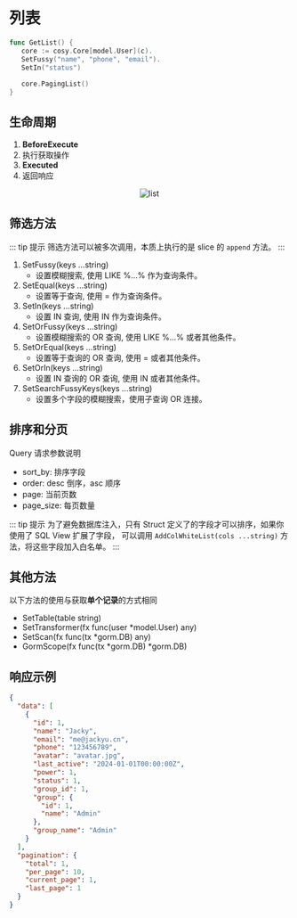 # 列表

```go
func GetList() {
   core := cosy.Core[model.User](c).
   SetFussy("name", "phone", "email").
   SetIn("status")
   
   core.PagingList()
}
```

## 生命周期

1. **BeforeExecute**
2. 执行获取操作
3. **Executed**
4. 返回响应

<div style="display: flex;justify-content: center;">
    <img src="/assets/item.png" alt="list" style="max-width: 400px"/>
</div>

## 筛选方法

::: tip 提示
筛选方法可以被多次调用，本质上执行的是 slice 的 `append` 方法。
:::

1. SetFussy(keys ...string)
    - 设置模糊搜索, 使用 LIKE %...% 作为查询条件。
2. SetEqual(keys ...string)
    - 设置等于查询, 使用 = 作为查询条件。
3. SetIn(keys ...string)
    - 设置 IN 查询, 使用 IN 作为查询条件。
4. SetOrFussy(keys ...string)
    - 设置模糊搜索的 OR 查询, 使用 LIKE %...% 或者其他条件。
5. SetOrEqual(keys ...string)
    - 设置等于查询的 OR 查询, 使用 = 或者其他条件。
6. SetOrIn(keys ...string)
    - 设置 IN 查询的 OR 查询, 使用 IN 或者其他条件。
7. SetSearchFussyKeys(keys ...string)
    - 设置多个字段的模糊搜索，使用子查询 OR 连接。

## 排序和分页
Query 请求参数说明
- sort_by: 排序字段
- order: desc 倒序，asc 顺序
- page: 当前页数
- page_size: 每页数量

::: tip 提示
为了避免数据库注入，只有 Struct 定义了的字段才可以排序，如果你使用了 SQL View 扩展了字段，
可以调用 `AddColWhiteList(cols ...string)` 方法，将这些字段加入白名单。
:::

## 其他方法

以下方法的使用与获取**单个记录**的方式相同

- SetTable(table string)
- SetTransformer(fx func(user *model.User) any)
- SetScan(fx func(tx *gorm.DB) any)
- GormScope(fx func(tx *gorm.DB) *gorm.DB)

## 响应示例

```json
{
  "data": [
    {
      "id": 1,
      "name": "Jacky",
      "email": "me@jackyu.cn",
      "phone": "123456789",
      "avatar": "avatar.jpg",
      "last_active": "2024-01-01T00:00:00Z",
      "power": 1,
      "status": 1,
      "group_id": 1,
      "group": {
        "id": 1,
        "name": "Admin"
      },
      "group_name": "Admin"
    }
  ],
  "pagination": {
    "total": 1,
    "per_page": 10,
    "current_page": 1,
    "last_page": 1
  }
}
```